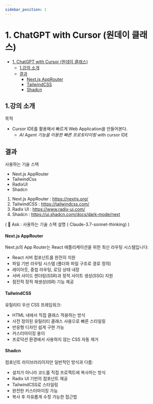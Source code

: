 ```yaml
---
sidebar_position: 1
---
```


# 1. ChatGPT with Cursor (원데이 클래스)    

- [1. ChatGPT with Cursor (원데이 클래스)](#1-chatgpt-with-cursor-원데이-클래스)
  - [1.강의 소개](#1강의-소개)
  - [결과](#결과)
      - [Next.js AppRouter](#nextjs-approuter)
      - [TailwindCSS](#tailwindcss)
      - [Shadcn](#shadcn)


## 1.강의 소개   

목적  
- Cursor IDE를 활용해서 빠르게 Web Application을 만들어본다.
  - *AI Agent 기능을 이용한 빠른 프로토타이핑* with cursor IDE  

결과 
- 

사용하는 기술 스택
- Next.js AppRouter
- TailwindCss
- RadixUI
- Shadcn 

1. Next.js AppRouter : https://nextjs.org/
2. TailwindCSS : https://tailwindcss.com/
3. Radix UI : https://www.radix-ui.com/
4. Shadcn : https://ui.shadcn.com/docs/dark-mode/next

( 🤖 Ask : 사용하는 기술 스택 설명 ( Claude-3.7-sonnet-thinking) )  

#### Next.js AppRouter

Next.js의 App Router는 React 애플리케이션을 위한 최신 라우팅 시스템입니다:
- React 서버 컴포넌트를 완전히 지원
- 파일 기반 라우팅 시스템 (폴더와 파일 구조로 경로 정의)
- 레이아웃, 중첩 라우팅, 로딩 상태 내장
- 서버 사이드 렌더링(SSR)과 정적 사이트 생성(SSG) 지원
- 점진적 정적 재생성(ISR) 기능 제공

#### TailwindCSS

유틸리티 우선 CSS 프레임워크:
- HTML 내에서 직접 클래스 적용하는 방식
- 사전 정의된 유틸리티 클래스 사용으로 빠른 스타일링
- 반응형 디자인 쉽게 구현 가능
- 커스터마이징 용이
- 프로덕션 환경에서 사용하지 않는 CSS 자동 제거

#### Shadcn

컴포넌트 라이브러리이지만 일반적인 방식과 다름:
- 설치가 아니라 코드를 직접 프로젝트에 복사하는 방식
- Radix UI 기반의 컴포넌트 제공
- TailwindCSS로 스타일링
- 완전한 커스터마이징 가능
- 복사 후 자유롭게 수정 가능한 접근법


